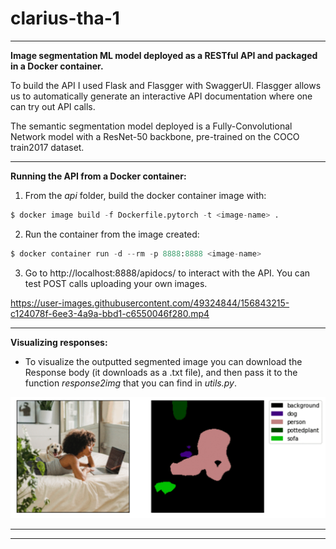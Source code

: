 # clarius-tha-1

---
**Image segmentation ML model deployed as a RESTful API and packaged in a Docker container.**

To build the API I used Flask and Flasgger with SwaggerUI. Flasgger allows us to automatically generate an interactive API documentation where one can try out API calls.

The semantic segmentation model deployed is a Fully-Convolutional Network model with a ResNet-50 backbone, pre-trained on the COCO train2017 dataset.

---

**Running the API from a Docker container:**

1. From the *api* folder, build the docker container image with:
```python
$ docker image build -f Dockerfile.pytorch -t <image-name> .
```

2. Run the container from the image created:
```python
$ docker container run -d --rm -p 8888:8888 <image-name>
```
    
3. Go to http://localhost:8888/apidocs/ to interact with the API. You can test POST calls uploading your own images.


https://user-images.githubusercontent.com/49324844/156843215-c124078f-6ee3-4a9a-bbd1-c6550046f280.mp4

---

**Visualizing responses:**

- To visualize the outputted segmented image you can download the Response body (it downloads as a .txt file), and then pass it to the function *response2img* that you can find in *utils.py*.

![results](https://github.com/4ndrewparr/clarius-tha-1/blob/main/post-processing/results_200-2500.gif)

---
---
